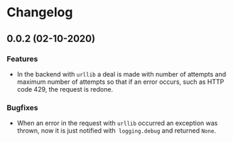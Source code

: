# Changelog

## 0.0.2 (02-10-2020)

### Features

* In the backend with `urllib` a deal is made with number of attempts and maximum number of attempts so that if an error occurs, such as HTTP code 429, the request is redone.

### Bugfixes

* When an error in the request with `urllib` occurred an exception was thrown, now it is just notified with` logging.debug` and returned `None`.
